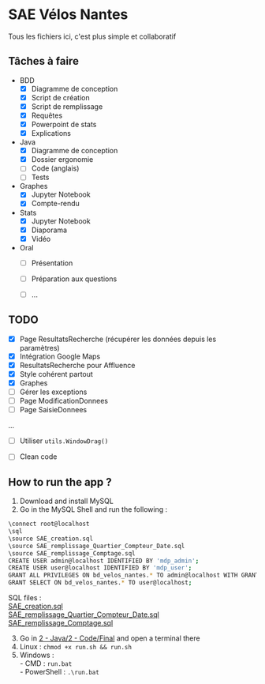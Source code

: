 # SAE Vélos Nantes
Tous les fichiers ici, c'est plus simple et collaboratif

## Tâches à faire
- BDD
  - [x] Diagramme de conception
  - [x] Script de création
  - [x] Script de remplissage
  - [x] Requêtes
  - [x] Powerpoint de stats
  - [x] Explications
- Java
  - [x] Diagramme de conception
  - [x] Dossier ergonomie
  - [ ] Code (anglais)
  - [ ] Tests
- Graphes
  - [x] Jupyter Notebook
  - [x] Compte-rendu
- Stats
  - [x] Jupyter Notebook
  - [x] Diaporama
  - [x] Vidéo
- Oral
  - [ ] Présentation
  - [ ] Préparation aux questions
  - [ ] ...
  
  
## TODO

- [x] Page ResultatsRecherche (récupérer les données depuis les paramètres)
- [x] Intégration Google Maps
- [x] ResultatsRecherche pour Affluence
- [x] Style cohérent partout
- [x] Graphes
- [ ] Gérer les exceptions
- [ ] Page ModificationDonnees
- [ ] Page SaisieDonnees
  
...  
- [ ] Utiliser `utils.WindowDrag()`
- [ ] Clean code


## How to run the app ?

1) Download and install MySQL
2) Go in the MySQL Shell and run the following :
```bash
\connect root@localhost
\sql
\source SAE_creation.sql
\source SAE_remplissage_Quartier_Compteur_Date.sql
\source SAE_remplissage_Comptage.sql
CREATE USER admin@localhost IDENTIFIED BY 'mdp_admin';
CREATE USER user@localhost IDENTIFIED BY 'mdp_user';
GRANT ALL PRIVILEGES ON bd_velos_nantes.* TO admin@localhost WITH GRANT OPTION;
GRANT SELECT ON bd_velos_nantes.* TO user@localhost;
```
SQL files :  
[SAE_creation.sql](https://raw.githubusercontent.com/EDM115/school-codes-v2/master/BUT1/Moodle/S2/R2.06/SAE_creation.sql)  
[SAE_remplissage_Quartier_Compteur_Date.sql](https://github.com/EDM115/school-codes-v2/raw/master/BUT1/Moodle/S2/R2.06/SAE_remplissage_Quartier_Compteur_Date.sql)  
[SAE_remplissage_Comptage.sql](https://github.com/EDM115/school-codes-v2/raw/master/BUT1/Moodle/S2/R2.06/SAE_remplissage_Comptage.sql)  

3) Go in [2 - Java/2 - Code/Final](./2%20-%20Java/2%20-%20Code/Final) and open a terminal there
  1) Linux : `chmod +x run.sh && run.sh`
  2) Windows :  
    - CMD : `run.bat`  
    - PowerShell : `.\run.bat`  

